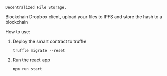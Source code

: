 ``` Decentralized File Storage. ```

 Blockchain Dropbox client, upload your files to IPFS and store the hash to a blockchain 
 
 
 How to use:
1. Deploy the smart contract to truffle

    ```truffle migrate --reset```



2. Run the react app

    ```npm run start```
